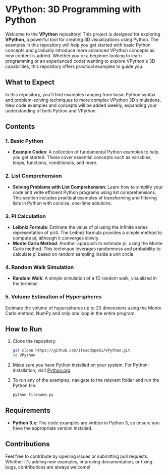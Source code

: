 
# VPython: 3D Programming with Python

Welcome to the **VPython** repository! This project is designed for exploring **VPython**, a powerful tool for creating 3D visualizations using Python. The examples in this repository will help you get started with basic Python concepts and gradually introduce more advanced VPython concepts as new content is added. Whether you're a beginner looking to learn programming or an experienced coder wanting to explore VPython's 3D capabilities, this repository offers practical examples to guide you.

## What to Expect

In this repository, you'll find examples ranging from basic Python syntax and problem-solving techniques to more complex VPython 3D simulations. New code examples and concepts will be added weekly, expanding your understanding of both Python and VPython.

## Contents

### 1. **Basic Python**
- **Example Codes**: A collection of fundamental Python examples to help you get started. These cover essential concepts such as variables, loops, functions, conditionals, and more.

### 2. **List Comprehension**
- **Solving Problems with List Comprehension**: Learn how to simplify your code and write efficient Python programs using list comprehensions. This section includes practical examples of transforming and filtering lists in Python with concise, one-liner solutions.

### 3. **Pi Calculation**
- **Leibniz Formula**: Estimate the value of pi using the infinite series representation of pi/4. The Leibniz formula provides a simple method to compute pi, although it converges slowly.
- **Monte Carlo Method**: Another approach to estimate pi, using the Monte Carlo method. This technique leverages randomness and probability to calculate pi based on random sampling inside a unit circle.

### 4. **Random Walk Simulation**
- **Random Walk**: A simple simulation of a 1D random walk, visualized in the terminal. 

### 5. **Volume Estimation of Hyperspheres**
Estimate the volume of hyperspheres up to 20 dimensions using the Monte Carlo method, NumPy and only one loop in the entire program.

## How to Run

1. Clone the repository:
   ```bash
   git clone https://github.com/itssodope01/VPython.git
   cd VPython
   ```
2. Make sure you have Python installed on your system. For Python installation, visit [Python.org](https://www.python.org/).

3. To run any of the examples, navigate to the relevant folder and run the Python file:
   ```bash
   python filename.py
   ```

## Requirements

- **Python 3.x**: The code examples are written in Python 3, so ensure you have the appropriate version installed.

## Contributions

Feel free to contribute by opening issues or submitting pull requests. Whether it's adding new examples, improving documentation, or fixing bugs, contributions are always welcome!

